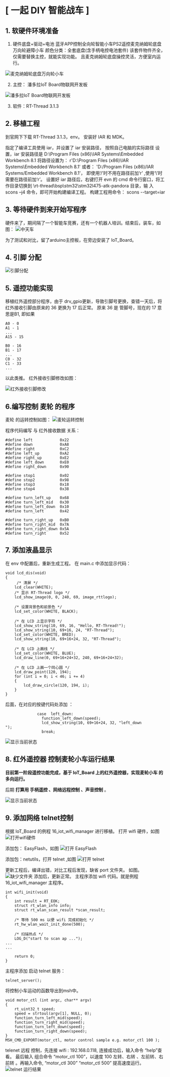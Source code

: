 # [ 一起 DIY 智能战车 ]
## 1. 软硬件环境准备

1. 硬件底盘+驱动+电池
蓝牙APP控制全向轮智能小车PS2遥控麦克纳姆轮底盘万向轮避障小车 颜色分类：全套底盘(含手柄电控电池套件)
该套件物件齐全，仅需要替换主控，就能实现功能。
且麦克纳姆轮底盘操控灵活，方便室内运行。

![麦克纳姆轮底盘万向轮小车](./pictures/1mecanum.jpg)

2. 主控： 潘多拉IoT Board物联网开发板 

![潘多拉IoT Board物联网开发板](./pictures/2pandora.jpg)

3. 软件：RT-Thread 3.1.3

## 2. 移植工程
到官网下下载 RT-Thread 3.1.3，env。
安装好 IAR 和 MDK。

指定了编译工具使用 iar，并设置了 iar 安装路径， 按照自己电脑的实际路径
设置，iar 安装路径是 D:\Program Files (x86)\IAR Systems\Embedded Workbench 8.1
将路径设置为： r'D:\Program Files (x86)\IAR Systems\Embedded Workbench 8.1' 或者： 'D:/Program Files (x86)/IAR Systems/Embedded Workbench 8.1'，
即使用‘/’时不用在路径前加‘r’ ,使用‘\’时需要在路径前加‘r’。
设置好 iar 路径后，右键打开 evn 的 cmd 命令行窗口，将工作目录切换到  \rt-thread\bsp\stm32\stm32l475-atk-pandora 目录，输
入 scons –j4 命令，即可开始构建编译工程。
构建工程用命令： scons --target=iar 

## 3. 等待硬件到来开始写程序

硬件来了，期间隔了一个智能车竞赛，还有一个机器人培训。结束后，装车，如图：
![中天车](./pictures/3zhongtian_car.jpg)

为了测试和对比，留了arduino主控板，在旁边安装了 IoT_Board。

## 4. 引脚 分配


![引脚分配](./pictures/4IOport.jpg)

## 5. 遥控功能实现
移植红外遥控部分程序，由于 drv_gpio更新，导致引脚号更换，查错一天后，将红外接收引脚由原来的 36 更换为 17 后正常。
原来 36 是 管脚号，现在的 17 意思是B1, 即如果 
```
A0 - 0
A1 - 1
...
A15 - 15

B0 - 16
B1 - 17
...
C0 - 32
C1 - 33
...

```
以此类推。
红外接收引脚修改如图：

![红外接收引脚修改](./pictures/5changeIRrev.jpg)

## 6.编写控制 麦轮 的程序
麦轮 的运转控制如图：
![麦轮运转控制](./pictures/6trun_fig.jpg)

程序代码编写 与 红外接收数据 关系：
```
#define left            0x22
#define down            0xA8
#define right           0xC2
#define left_up         0xA2
#define right_up        0xE2
#define left_down       0xE0
#define right_down      0x90

#define stop1           0x02
#define stop2           0x98
#define stop3           0x18
#define stop4           0x38

#define turn_left_up    0x68
#define turn_left_mid   0x30
#define turn_left_down  0x10
#define turn_left       0x42

#define turn_right_up   0xB0
#define turn_right_mid  0x7A
#define turn_right_down 0x5A
#define turn_right      0x52

```
## 7. 添加液晶显示
在 env 中配置后，重新生成工程。
在 main.c 中添加显示代码：
```
void lcd_dis(void)
{
     /* 清屏 */
    lcd_clear(WHITE);
    /* 显示 RT-Thread logo */
    lcd_show_image(0, 0, 240, 69, image_rttlogo);
    
    /* 设置背景色和前景色 */
    lcd_set_color(WHITE, BLACK);

    /* 在 LCD 上显示字符 */
    lcd_show_string(10, 69, 16, "Hello, RT-Thread!");
    lcd_show_string(10, 69+16, 24, "RT-Thread");
    lcd_set_color(WHITE, BRED);
    lcd_show_string(10, 69+16+24, 32, "RT-Thread");
    
    /* 在 LCD 上画线 */
    lcd_set_color(WHITE, BLUE);
    lcd_draw_line(0, 69+16+24+32, 240, 69+16+24+32);
    
    /* 在 LCD 上画一个同心圆 */
    lcd_draw_point(120, 194);
    for (int i = 0; i < 46; i += 4)
    {
        lcd_draw_circle(120, 194, i);
    }
}
```

后面，在对应的按键代码处添加 ：
```
              case  left_down:
                function_left_down(speed);
                lcd_show_string(10, 69+16+24, 32, "left_down        ");
                break;              

```
![显示当前状态](./pictures/7disstate.jpg)


## 8. 红外遥控器 控制麦轮小车运行结果


**目前第一阶段遥控功能完成，基于 IoT_Board 上的红外遥控器，实现麦轮小车 的多向运行。**

后期  **打算用 手柄遥控 、网络远程控制 、声音控制** 。

![显示当前状态](./pictures/8ir_ctrl.gif)

## 9. 添加网络 telnet控制
根据 IoT_Board 的例程 16_iot_wifi_manager 进行移植。
打开 wifi 硬件，如图
![打开wifi硬件](./pictures/9wifi_cfg.jpg)

添加包： EasyFlash，如图
![打开 EasyFlash ](./pictures/10EasyFlashPkg.jpg)

添加包：netutils，打开 telnet ,如图
![打开 telnet ](./pictures/11netutils_telnet.jpg)

更新工程后，编译出错，对比工程后发现，缺省 port 文件夹。
如图。
![缺少文件夹](./pictures/12port.jpg)
添加后，更新正常。
主程序添加 wifi 代码。就是例程 16_iot_wifi_manager  主程序。
```
int wifi_init(void)
{
    int result = RT_EOK;
    struct rt_wlan_info info;
    struct rt_wlan_scan_result *scan_result;

    /* 等待 500 ms 以便 wifi 完成初始化 */
    rt_hw_wlan_wait_init_done(500);

    /* 扫描热点 */
    LOG_D("start to scan ap ...");
...
...

    return 0;
}
```
主程序添加 启动 telnet 服务：
```
telnet_server();
```

将控制小车运动的函数导出到msh中。
```
void motor_ctl (int argc, char** argv)
{
    rt_uint32_t speed;
    speed = strtoul(argv[1], NULL, 0);
    function_turn_left_mid(speed);
    function_turn_right_mid(speed);
    function_turn_left_down(speed);
    function_turn_right_down(speed);
}
MSH_CMD_EXPORT(motor_ctl, motor control sample e.g. motor_ctl 100 );
```
telenet 远程 控制，先连接 wifi : 192.168.0.118, 连接成功后，输入命令 “help”查看。 最后输入 组合命令 “motor_ctl 100”，以速度 100 左转、右转 、左前转、右前转 。再输入命令,  “motor_ctl 300” “motor_ctl 500” 提高速度运行。
![telnet 运行结果](./pictures/13telnet.gif)






